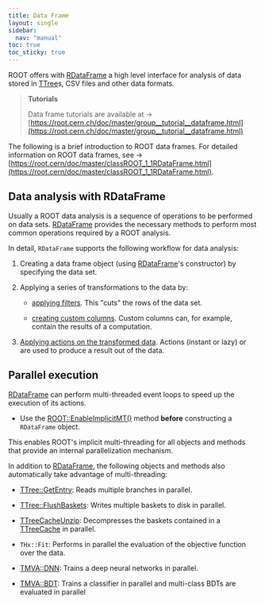 ```yaml
---
title: Data Frame
layout: single
sidebar:
  nav: "manual"
toc: true
toc_sticky: true
---
```

ROOT offers with [RDataFrame](https://root.cern/doc/master/classROOT_1_1RDataFrame.html) a high level interface for analysis of data stored in [TTree](https://root.cern/doc/master/classTTree.html)s, CSV files and other data formats. 

> **Tutorials**
>
> Data frame tutorials are available at → [https://root.cern.ch/doc/master/group__tutorial__dataframe.html](https://root.cern.ch/doc/master/group__tutorial__dataframe.html)

The following is a brief introduction to ROOT data frames. For detailed information on ROOT data frames, see → [https://root.cern/doc/master/classROOT_1_1RDataFrame.html](https://root.cern/doc/master/classROOT_1_1RDataFrame.html).

## Data analysis with RDataFrame

Usually a ROOT data analysis is a sequence of operations to be performed on data sets. [RDataFrame](https://root.cern/doc/master/classROOT_1_1RDataFrame.html) provides the necessary methods to perform most common operations required by a ROOT analysis.

In detail, `RDataFrame` supports the following workflow for data analysis:

1. Creating a data frame object (using [RDataFrame](https://root.cern/doc/master/classROOT_1_1RDataFrame.html)'s constructor) by specifying the data set.

2. Applying a series of transformations to the data by:

	- [applying filters](https://root.cern/doc/master/classROOT_1_1RDataFrame.html#transformations). This "cuts" the rows of the data set.
	
	- [creating custom columns](https://root.cern/doc/master/classROOT_1_1RDataFrame.html#transformations). Custom columns can, for example, contain the results of a computation.

3. [Applying actions on the transformed data](https://root.cern/doc/master/classROOT_1_1RDataFrame.html#actions). Actions (instant or lazy) or are used to produce a result out of the data.


## Parallel execution

[RDataFrame](https://root.cern/doc/master/classROOT_1_1RDataFrame.html) can perform multi-threaded event loops to speed up the execution of its actions. 

- Use the [ROOT::EnableImplicitMT()](https://root.cern/doc/master/namespaceROOT.html#a06f2b8b216b615e5abbc872c9feff40f) method **before** constructing a `RDataFrame` object.

This enables ROOT's implicit multi-threading for all objects and methods that provide an internal parallelization mechanism. 

In addition to [RDataFrame](https://root.cern/doc/master/classROOT_1_1RDataFrame.html), the following objects and methods also automatically take advantage of multi-threading:

- [TTree::GetEntry](https://root.cern/doc/master/classTTree.html#a9fc48df5560fce1a2d63ecd1ac5b40cb): Reads multiple branches in parallel.
 
- [TTree::FlushBaskets](https://root.cern/doc/master/classTTree.html#a2c67417486903b12f1149f97ca47525f): Writes multiple baskets to disk in parallel.
 
- [TTreeCacheUnzip](https://root.cern/doc/master/classTTreeCacheUnzip.html): Decompresses the baskets contained in a [TTreeCache](https://root.cern/doc/master/classTTreeCache.html) in parallel.
    
- `THx::Fit`: Performs in parallel the evaluation of the objective function over the data.

- [TMVA::DNN](https://root.cern/doc/master/namespaceTMVA_1_1DNN.html): Trains a deep neural networks in parallel.

- [TMVA::BDT](https://root.cern/doc/master/namespaceTMVA.html#aa80d9b85c1bb794248940dd499e132b4): Trains a classifier in parallel and multi-class BDTs are evaluated in parallel



